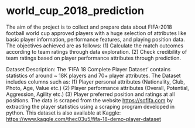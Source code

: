 # world_cup_2018_prediction
The aim of the project is to collect and prepare data about FIFA-2018 football world cup approved players with a huge selection of attributes like basic player information, performance features, and playing position data. The objectives achieved are as follows: (1) Calculate the match outcomes according to team ratings through data exploration. (2) Check credibility of team ratings based on player performance attributes through prediction. 

Dataset Description: The ‘FIFA 18 Complete Player Dataset’ contains statistics of around ~ 18K players and 70+ player attributes. The Dataset includes columns such as:
(1) Player personal attributes (Nationality, Club, Photo, Age, Value etc.)
(2) Player performance attributes (Overall, Potential, Aggression, Agility etc.)
(3) Player preferred position and ratings at all positions.
The data is scraped from the website https://sofifa.com by extracting the player statistics using a scraping program developed in python. This dataset is also available at Kaggle: https://www.kaggle.com/thec03u5/fifa-18-demo-player-dataset
